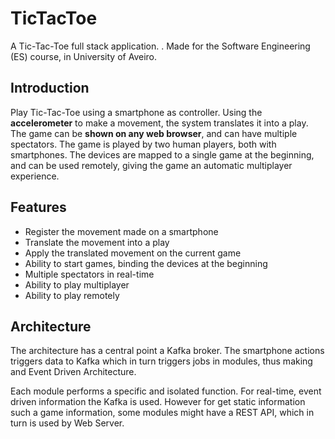 # TicTacToe
A Tic-Tac-Toe full stack application. . Made for the Software Engineering (ES) course, in University of Aveiro.

## Introduction
Play Tic-Tac-Toe using a smartphone as controller. Using the **accelerometer** to make a movement, the system translates it into a play. The game can be **shown on any web browser**, and can have multiple spectators. The game is played by two human players, both with smartphones. The devices are mapped to a single game at the beginning, and can be used remotely, giving the game an automatic multiplayer experience.

## Features
- Register the movement made on a smartphone
- Translate the movement into a play
- Apply the translated movement on the current game
- Ability to start games, binding the devices at the beginning
- Multiple spectators in real-time
- Ability to play multiplayer
- Ability to play remotely

## Architecture
The architecture has a central point a Kafka broker. The smartphone actions triggers data to Kafka which in turn triggers jobs in modules, thus making and Event Driven Architecture.

Each module performs a specific and isolated function. For real-time, event driven information the Kafka is used. However for get static information such a game information, some modules might have a REST API, which in turn is used by Web Server.
